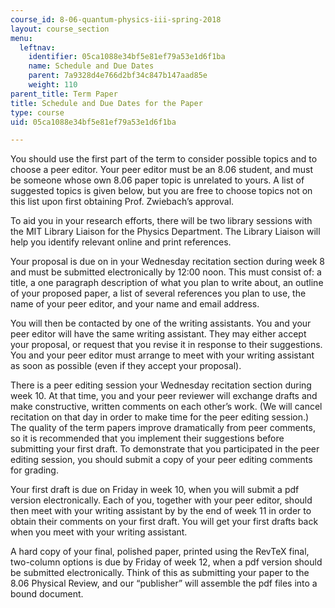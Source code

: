 ```yaml
---
course_id: 8-06-quantum-physics-iii-spring-2018
layout: course_section
menu:
  leftnav:
    identifier: 05ca1088e34bf5e81ef79a53e1d6f1ba
    name: Schedule and Due Dates
    parent: 7a9328d4e766d2bf34c847b147aad85e
    weight: 110
parent_title: Term Paper
title: Schedule and Due Dates for the Paper
type: course
uid: 05ca1088e34bf5e81ef79a53e1d6f1ba

---
```


You should use the first part of the term to consider possible topics and to choose a peer editor. Your peer editor must be an 8.06 student, and must be someone whose own 8.06 paper topic is unrelated to yours. A list of suggested topics is given below, but you are free to choose topics not on this list upon first obtaining Prof. Zwiebach’s approval.

To aid you in your research efforts, there will be two library sessions with the MIT Library Liaison for the Physics Department. The Library Liaison will help you identify relevant online and print references.

Your proposal is due on in your Wednesday recitation section during week 8 and must be submitted electronically by 12:00 noon. This must consist of: a title, a one paragraph description of what you plan to write about, an outline of your proposed paper, a list of several references you plan to use, the name of your peer editor, and your name and email address.

You will then be contacted by one of the writing assistants. You and your peer editor will have the same writing assistant. They may either accept your proposal, or request that you revise it in response to their suggestions. You and your peer editor must arrange to meet with your writing assistant as soon as possible (even if they accept your proposal).

There is a peer editing session your Wednesday recitation section during week 10. At that time, you and your peer reviewer will exchange drafts and make constructive, written comments on each other’s work. (We will cancel recitation on that day in order to make time for the peer editing session.) The quality of the term papers improve dramatically from peer comments, so it is recommended that you implement their suggestions before submitting your first draft. To demonstrate that you participated in the peer editing session, you should submit a copy of your peer editing comments for grading.

Your first draft is due on Friday in week 10, when you will submit a pdf version electronically. Each of you, together with your peer editor, should then meet with your writing assistant by by the end of week 11 in order to obtain their comments on your first draft. You will get your first drafts back when you meet with your writing assistant.

A hard copy of your final, polished paper, printed using the RevTeX final, two-column options is due by Friday of week 12, when a pdf version should be submitted electronically. Think of this as submitting your paper to the 8.06 Physical Review, and our “publisher” will assemble the pdf files into a bound document.